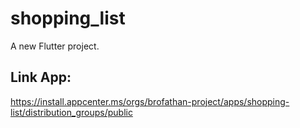 # shopping_list

A new Flutter project.

## Link App:
https://install.appcenter.ms/orgs/brofathan-project/apps/shopping-list/distribution_groups/public
